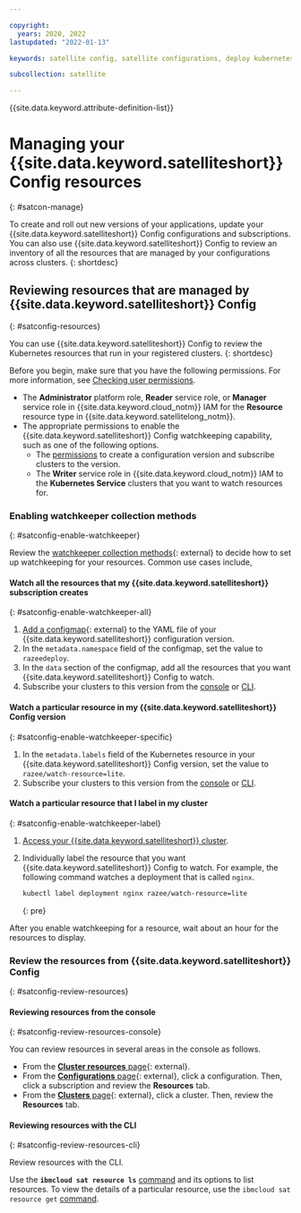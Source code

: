 ```yaml
---

copyright:
  years: 2020, 2022
lastupdated: "2022-01-13"

keywords: satellite config, satellite configurations, deploy kubernetes resources with satellite, satellite deploy apps, satellite subscription, satellite version

subcollection: satellite

---
```


{{site.data.keyword.attribute-definition-list}}

# Managing your {{site.data.keyword.satelliteshort}} Config resources
{: #satcon-manage}

To create and roll out new versions of your applications, update your {{site.data.keyword.satelliteshort}} Config configurations and subscriptions. You can also use {{site.data.keyword.satelliteshort}} Config to review an inventory of all the resources that are managed by your configurations across clusters.
{: shortdesc}

## Reviewing resources that are managed by {{site.data.keyword.satelliteshort}} Config
{: #satconfig-resources}

You can use {{site.data.keyword.satelliteshort}} Config to review the Kubernetes resources that run in your registered clusters.
{: shortdesc}

Before you begin, make sure that you have the following permissions. For more information, see [Checking user permissions](/docs/openshift?topic=openshift-users#checking-perms).
-  The **Administrator** platform role, **Reader** service role, or **Manager** service role in {{site.data.keyword.cloud_notm}} IAM for the **Resource** resource type in {{site.data.keyword.satellitelong_notm}}.
-  The appropriate permissions to enable the {{site.data.keyword.satelliteshort}} Config watchkeeping capability, such as one of the following options.
    * The [permissions](/docs/satellite?topic=satellite-satcon-create) to create a configuration version and subscribe clusters to the version.
    * The **Writer** service role in {{site.data.keyword.cloud_notm}} IAM to the **Kubernetes Service** clusters that you want to watch resources for.

### Enabling watchkeeper collection methods
{: #satconfig-enable-watchkeeper}

Review the [watchkeeper collection methods](https://github.com/razee-io/WatchKeeper#collection-methods){: external} to decide how to set up watchkeeping for your resources. Common use cases include,

#### Watch all the resources that my {{site.data.keyword.satelliteshort}} subscription creates
{: #satconfig-enable-watchkeeper-all}

1. [Add a configmap](https://github.com/razee-io/WatchKeeper#watch-by-resource){: external} to the YAML file of your {{site.data.keyword.satelliteshort}} configuration version. 
2. In the `metadata.namespace` field of the configmap, set the value to `razeedeploy`.
3. In the `data` section of the configmap, add all the resources that you want {{site.data.keyword.satelliteshort}} Config to watch.
4. Subscribe your clusters to this version from the [console](/docs/satellite?topic=satellite-satcon-create#create-satconfig-ui) or [CLI](/docs/satellite?topic=satellite-satcon-create#create-satconfig-cli).

#### Watch a particular resource in my {{site.data.keyword.satelliteshort}} Config version
{: #satconfig-enable-watchkeeper-specific}

1. In the `metadata.labels` field of the Kubernetes resource in your {{site.data.keyword.satelliteshort}} Config version, set the value to `razee/watch-resource=lite`.
2. Subscribe your clusters to this version from the [console](/docs/satellite?topic=satellite-satcon-create#create-satconfig-ui) or [CLI](/docs/satellite?topic=satellite-satcon-create#create-satconfig-cli).

#### Watch a particular resource that I label in my cluster
{: #satconfig-enable-watchkeeper-label}

1. [Access your {{site.data.keyword.satelliteshort}} cluster](/docs/openshift?topic=openshift-access_cluster#access_cluster_sat).
2. Individually label the resource that you want {{site.data.keyword.satelliteshort}} Config to watch. For example, the following command watches a deployment that is called `nginx`.

    ```sh
    kubectl label deployment nginx razee/watch-resource=lite
    ```
    {: pre}
            
After you enable watchkeeping for a resource, wait about an hour for the resources to display.

### Review the resources from {{site.data.keyword.satelliteshort}} Config
{: #satconfig-review-resources}

#### Reviewing resources from the console
{: #satconfig-review-resources-console}

You can review resources in several areas in the console as follows.

* From the [**Cluster resources** page](https://cloud.ibm.com/satellite/resources){: external}. 
* From the [**Configurations** page](https://cloud.ibm.com/satellite/configuration){: external}, click a configuration. Then, click a subscription and review the **Resources** tab.
* From the [**Clusters** page](https://cloud.ibm.com/satellite/clusters){: external}, click a cluster. Then, review the **Resources** tab.

#### Reviewing resources with the CLI
{: #satconfig-review-resources-cli}

Review resources with the CLI.

Use the **`ibmcloud sat resource ls`** [command](/docs/satellite?topic=satellite-satellite-cli-reference#cli-resource-ls) and its options to list resources. To view the details of a particular resource, use the `ibmcloud sat resource get` [command](/docs/satellite?topic=satellite-satellite-cli-reference#cli-resource-get).
